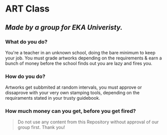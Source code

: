 # ART Class
## _Made by a group for EKA Univeristy._ <br />


### What do you do?

You're a teacher in an unknown school, doing the bare minimum to keep your job. You must grade artworks depending on the requirements & earn a bunch of money before the school finds out you are lazy and fires you.


### How do you do?

Artworks get subbmited at random intervals, you must approve or dissaprove with your very own stamping tools,   depending on the requiraments stated in your trusty guidebook.


### How much money can you get, before you get fired?

> Do not use any content from this Repository without approval of our group first. Thank you!

